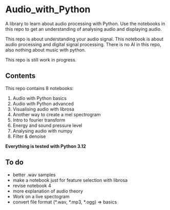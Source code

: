 # Audio_with_Python
A library to learn about audio processing with Python. Use the notebooks in this repo to get an understanding of analysing audio and displaying audio. 

This repo is about understanding your audio signal. This notebook is about audio processing and digital signal processing. There is no AI in this repo, also nothing about music with python.

This repo is still work in progress. 

## Contents
This repo contains 8 notebooks:
1. Audio with Python basics
2. Audio with Python advanced
3. Visualising audio with librosa
4. Another way to create a mel spectrogram
5. Intro to fourier transform
6. Energy and sound pressure level
7. Analysing audio with numpy
8. Filter & denoise 

**Everything is tested with Python 3.12**

## To do
- better .wav samples
- make a notebook just for feature selection with librosa
- revise notebook 4
- more explanation of audio theory
- Work on a live spectogram
- convert file format (*.wav, *.mp3, *.ogg) => basics
